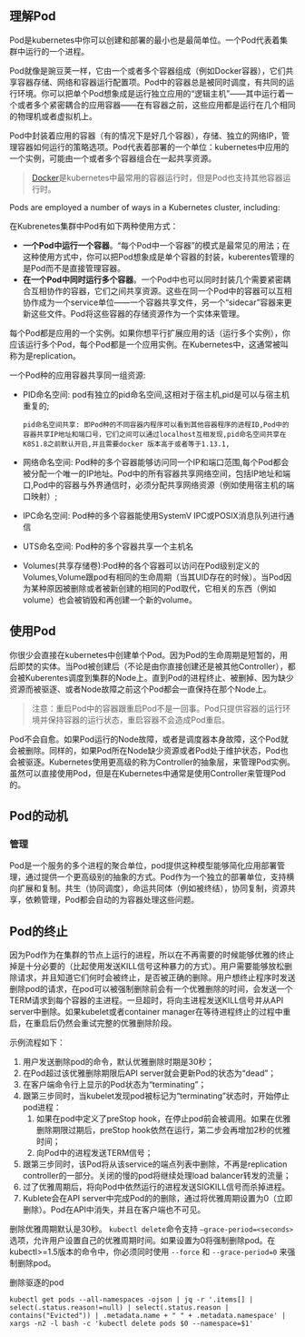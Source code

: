 ## 理解Pod

Pod是kubernetes中你可以创建和部署的最小也是最简单位。一个Pod代表着集群中运行的一个进程。

Pod就像是豌豆荚一样，它由一个或者多个容器组成（例如Docker容器），它们共享容器存储、网络和容器运行配置项。Pod中的容器总是被同时调度，有共同的运行环境。你可以把单个Pod想象成是运行独立应用的“逻辑主机”——其中运行着一个或者多个紧密耦合的应用容器——在有容器之前，这些应用都是运行在几个相同的物理机或者虚拟机上。

Pod中封装着应用的容器（有的情况下是好几个容器），存储、独立的网络IP，管理容器如何运行的策略选项。Pod代表着部署的一个单位：kubernetes中应用的一个实例，可能由一个或者多个容器组合在一起共享资源。

> [Docker](https://www.docker.com)是kubernetes中最常用的容器运行时，但是Pod也支持其他容器运行时。

Pods are employed a number of ways in a Kubernetes cluster, including:

在Kubrenetes集群中Pod有如下两种使用方式：

* **一个Pod中运行一个容器**。“每个Pod中一个容器”的模式是最常见的用法；在这种使用方式中，你可以把Pod想象成是单个容器的封装，kuberentes管理的是Pod而不是直接管理容器。
* **在一个Pod中同时运行多个容器**。一个Pod中也可以同时封装几个需要紧密耦合互相协作的容器，它们之间共享资源。这些在同一个Pod中的容器可以互相协作成为一个service单位——一个容器共享文件，另一个“sidecar”容器来更新这些文件。Pod将这些容器的存储资源作为一个实体来管理。

每个Pod都是应用的一个实例。如果你想平行扩展应用的话（运行多个实例），你应该运行多个Pod，每个Pod都是一个应用实例。在Kubernetes中，这通常被叫称为是replication。

一个Pod种的应用容器共享同一组资源:

* PID命名空间:  pod有独立的pid命名空间,这相对于宿主机,pid是可以与宿主机重复的;



  ```
  pid命名空间共享: 即Pod种的不同容器内程序可以看到其他容器程序的进程ID,Pod中的容器共享IP地址和端口号，它们之间可以通过localhost互相发现,pid命名空间共享在K8S1.8之前默认开启,并且需要docker 版本高于或者等于1.13.1,
  ```

* 网络命名空间: Pod种的多个容器能够访问同一个IP和端口范围,每个Pod都会被分配一个唯一的IP地址。Pod中的所有容器共享网络空间，包括IP地址和端口,Pod中的容器与外界通信时，必须分配共享网络资源（例如使用宿主机的端口映射）;

* IPC命名空间: Pod种的多个容器能使用SystemV IPC或POSIX消息队列进行通信

* UTS命名空间: Pod种的多个容器共享一个主机名

* Volumes\(共享存储卷\):Pod种的各个容器可以访问在Pod级别定义的Volumes,Volume跟pod有相同的生命周期（当其UID存在的时候）。当Pod因为某种原因被删除或者被新创建的相同的Pod取代，它相关的东西（例如volume）也会被销毁和再创建一个新的volume。

## 使用Pod

你很少会直接在kubernetes中创建单个Pod。因为Pod的生命周期是短暂的，用后即焚的实体。当Pod被创建后（不论是由你直接创建还是被其他Controller），都会被Kuberentes调度到集群的Node上。直到Pod的进程终止、被删掉、因为缺少资源而被驱逐、或者Node故障之前这个Pod都会一直保持在那个Node上。

> 注意：重启Pod中的容器跟重启Pod不是一回事。Pod只提供容器的运行环境并保持容器的运行状态，重启容器不会造成Pod重启。

Pod不会自愈。如果Pod运行的Node故障，或者是调度器本身故障，这个Pod就会被删除。同样的，如果Pod所在Node缺少资源或者Pod处于维护状态，Pod也会被驱逐。Kubernetes使用更高级的称为Controller的抽象层，来管理Pod实例。虽然可以直接使用Pod，但是在Kubernetes中通常是使用Controller来管理Pod的。

## Pod的动机

### 管理

Pod是一个服务的多个进程的聚合单位，pod提供这种模型能够简化应用部署管理，通过提供一个更高级别的抽象的方式。Pod作为一个独立的部署单位，支持横向扩展和复制。共生（协同调度），命运共同体（例如被终结），协同复制，资源共享，依赖管理，Pod都会自动的为容器处理这些问题。

## Pod的终止

因为Pod作为在集群的节点上运行的进程，所以在不再需要的时候能够优雅的终止掉是十分必要的（比起使用发送KILL信号这种暴力的方式）。用户需要能够放松删除请求，并且知道它们何时会被终止，是否被正确的删除。用户想终止程序时发送删除pod的请求，在pod可以被强制删除前会有一个优雅删除的时间，会发送一个TERM请求到每个容器的主进程。一旦超时，将向主进程发送KILL信号并从API server中删除。如果kubelet或者container manager在等待进程终止的过程中重启，在重启后仍然会重试完整的优雅删除阶段。

示例流程如下：

1. 用户发送删除pod的命令，默认优雅删除时期是30秒；
2. 在Pod超过该优雅删除期限后API server就会更新Pod的状态为“dead”；
3. 在客户端命令行上显示的Pod状态为“terminating”；
4. 跟第三步同时，当kubelet发现pod被标记为“terminating”状态时，开始停止pod进程：
   1. 如果在pod中定义了preStop hook，在停止pod前会被调用。如果在优雅删除期限过期后，preStop hook依然在运行，第二步会再增加2秒的优雅时间；
   2. 向Pod中的进程发送TERM信号；
5. 跟第三步同时，该Pod将从该service的端点列表中删除，不再是replication controller的一部分。关闭的慢的pod将继续处理load balancer转发的流量；
6. 过了优雅周期后，将向Pod中依然运行的进程发送SIGKILL信号而杀掉进程。
7. Kublete会在API server中完成Pod的的删除，通过将优雅周期设置为0（立即删除）。Pod在API中消失，并且在客户端也不可见。

删除优雅周期默认是30秒。 `kubectl delete`命令支持 `—grace-period=<seconds>` 选项，允许用户设置自己的优雅周期时间。如果设置为0将强制删除pod。在kubectl&gt;=1.5版本的命令中，你必须同时使用 `--force` 和 `--grace-period=0` 来强制删除pod。

删除驱逐的pod

````shell
kubectl get pods --all-namespaces -ojson | jq -r '.items[] | select(.status.reason!=null) | select(.status.reason | contains("Evicted")) | .metadata.name + " " + .metadata.namespace' | xargs -n2 -l bash -c 'kubectl delete pods $0 --namespace=$1'
````



